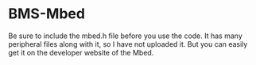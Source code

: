 # BMS-Mbed
Be sure to include the mbed.h file before you use the code.
It has many peripheral files along with it, so I have not uploaded it. But you can easily get it on the developer website of the Mbed.
